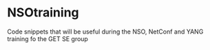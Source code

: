 # NSOtraining

Code snippets that will be useful during the NSO, NetConf and YANG training fo the GET SE group
